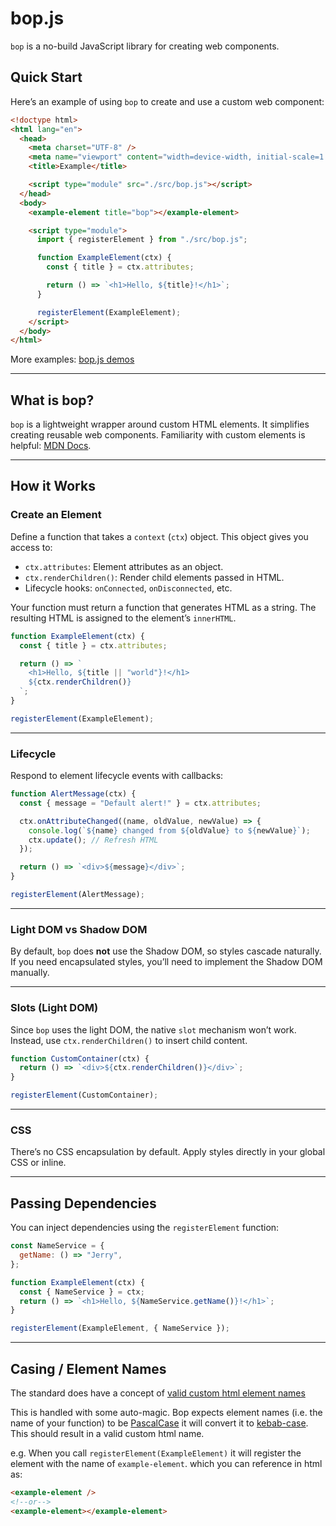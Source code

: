 # bop.js

`bop` is a no-build JavaScript library for creating web components.

## Quick Start

Here’s an example of using `bop` to create and use a custom web component:

```html
<!doctype html>
<html lang="en">
  <head>
    <meta charset="UTF-8" />
    <meta name="viewport" content="width=device-width, initial-scale=1.0" />
    <title>Example</title>

    <script type="module" src="./src/bop.js"></script>
  </head>
  <body>
    <example-element title="bop"></example-element>

    <script type="module">
      import { registerElement } from "./src/bop.js";

      function ExampleElement(ctx) {
        const { title } = ctx.attributes;

        return () => `<h1>Hello, ${title}!</h1>`;
      }

      registerElement(ExampleElement);
    </script>
  </body>
</html>
```

More examples: [bop.js demos](https://dfirebaugh.github.io/bop/)

---

## What is bop?

`bop` is a lightweight wrapper around custom HTML elements. It simplifies creating reusable web components. Familiarity with custom elements is helpful: [MDN Docs](https://developer.mozilla.org/en-US/docs/Web/API/Web_components/Using_custom_elements).

---

## How it Works

### Create an Element

Define a function that takes a `context` (`ctx`) object. This object gives you access to:
- `ctx.attributes`: Element attributes as an object.
- `ctx.renderChildren()`: Render child elements passed in HTML.
- Lifecycle hooks: `onConnected`, `onDisconnected`, etc.

Your function must return a function that generates HTML as a string. The resulting HTML is assigned to the element’s `innerHTML`.

```javascript
function ExampleElement(ctx) {
  const { title } = ctx.attributes;

  return () => `
    <h1>Hello, ${title || "world"}!</h1>
    ${ctx.renderChildren()}
  `;
}

registerElement(ExampleElement);
```

---

### Lifecycle

Respond to element lifecycle events with callbacks:

```javascript
function AlertMessage(ctx) {
  const { message = "Default alert!" } = ctx.attributes;

  ctx.onAttributeChanged((name, oldValue, newValue) => {
    console.log(`${name} changed from ${oldValue} to ${newValue}`);
    ctx.update(); // Refresh HTML
  });

  return () => `<div>${message}</div>`;
}

registerElement(AlertMessage);
```

---

### Light DOM vs Shadow DOM

By default, `bop` does **not** use the Shadow DOM, so styles cascade naturally. If you need encapsulated styles, you’ll need to implement the Shadow DOM manually.

---

### Slots (Light DOM)

Since `bop` uses the light DOM, the native `slot` mechanism won’t work. Instead, use `ctx.renderChildren()` to insert child content.

```javascript
function CustomContainer(ctx) {
  return () => `<div>${ctx.renderChildren()}</div>`;
}

registerElement(CustomContainer);
```

---

### CSS

There’s no CSS encapsulation by default. Apply styles directly in your global CSS or inline.

---

## Passing Dependencies

You can inject dependencies using the `registerElement` function:

```javascript
const NameService = {
  getName: () => "Jerry",
};

function ExampleElement(ctx) {
  const { NameService } = ctx;
  return () => `<h1>Hello, ${NameService.getName()}!</h1>`;
}

registerElement(ExampleElement, { NameService });
```

---

## Casing / Element Names
The standard does have a concept of [valid custom html element names](https://developer.mozilla.org/en-US/docs/Web/API/CustomElementRegistry/define#valid_custom_element_names)

This is handled with some auto-magic.  Bop expects element names (i.e. the name of your function) to be [PascalCase](https://wiki.c2.com/?PascalCase) it will convert it to [kebab-case](https://developer.mozilla.org/en-US/docs/Glossary/Kebab_case).  This should result in a valid custom html name.


e.g.
When you call `registerElement(ExampleElement)` it will register the element with the name of `example-element`.
which you can reference in html as:
```html
<example-element />
<!--or-->
<example-element></example-element>
```

